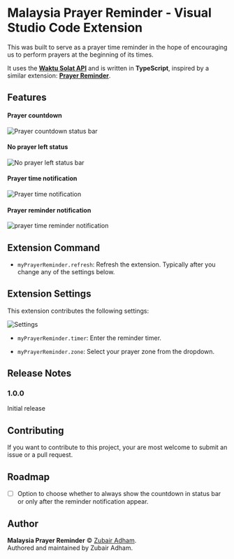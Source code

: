 # Malaysia Prayer Reminder - Visual Studio Code Extension

This was built to serve as a prayer time reminder in the hope of encouraging us to perform prayers at the beginning of its times. 

It uses the [**Waktu Solat API**](https://api.waktusolat.app/) and is written in **TypeScript**, inspired by a similar extension: [**Prayer Reminder**](https://marketplace.visualstudio.com/items?itemName=OmarAbdulRahman.prayer-reminder).

## Features

#### Prayer countdown
![Prayer countdown status bar](https://i.imgur.com/xfW1WAg.png)

#### No prayer left status
![No prayer left status bar](https://i.imgur.com/z8rBQvC.png)

#### Prayer time notification
![Prayer time notification](https://i.imgur.com/hcj43Ix.png)

#### Prayer reminder notification
![prayer time reminder notification](https://i.imgur.com/DxiP0LM.png)

## Extension Command 

* `myPrayerReminder.refresh`: Refresh the extension. Typically after you change any of the settings below.

## Extension Settings

This extension contributes the following settings:

![Settings](https://i.imgur.com/GfXWlQI.png)

* `myPrayerReminder.timer`: Enter the reminder timer.

* `myPrayerReminder.zone`: Select your prayer zone from the dropdown.


## Release Notes

### 1.0.0

Initial release

## Contributing

If you want to contribute to this project, your are most welcome to submit an issue or a pull request.

## Roadmap

 - [ ] Option to choose whether to always show the countdown in status bar or only after the reminder notification appear.

## Author

**Malaysia Prayer Reminder** © [Zubair Adham](https://github.com/atmahana).  
Authored and maintained by Zubair Adham.

